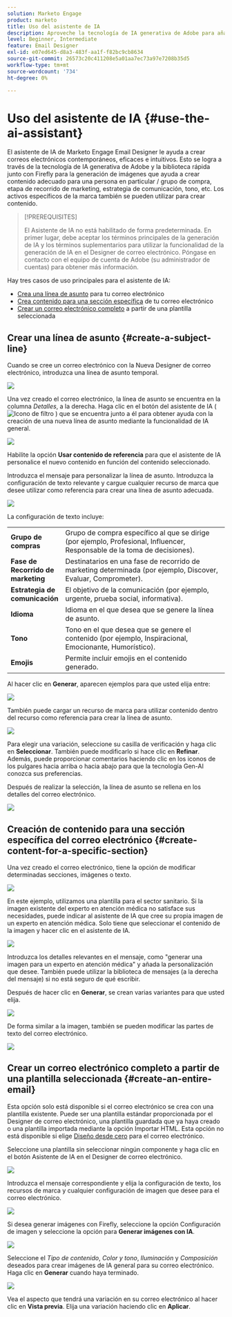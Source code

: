 ```yaml
---
solution: Marketo Engage
product: marketo
title: Uso del asistente de IA
description: Aproveche la tecnología de IA generativa de Adobe para añadir texto o imágenes útiles a sus correos electrónicos.
level: Beginner, Intermediate
feature: Email Designer
exl-id: e07ed645-d8a3-483f-aa1f-f82bc9cb8634
source-git-commit: 26573c20c411208e5a01aa7ec73a97e7208b35d5
workflow-type: tm+mt
source-wordcount: '734'
ht-degree: 0%

---
```


# Uso del asistente de IA {#use-the-ai-assistant}

El asistente de IA de Marketo Engage Email Designer le ayuda a crear correos electrónicos contemporáneos, eficaces e intuitivos. Esto se logra a través de la tecnología de IA generativa de Adobe y la biblioteca rápida junto con Firefly para la generación de imágenes que ayuda a crear contenido adecuado para una persona en particular / grupo de compra, etapa de recorrido de marketing, estrategia de comunicación, tono, etc. Los activos específicos de la marca también se pueden utilizar para crear contenido.

>[!PREREQUISITES]
>
>El Asistente de IA no está habilitado de forma predeterminada. En primer lugar, debe aceptar los términos principales de la generación de IA y los términos suplementarios para utilizar la funcionalidad de la generación de IA en el Designer de correo electrónico. Póngase en contacto con el equipo de cuenta de Adobe (su administrador de cuentas) para obtener más información.

Hay tres casos de uso principales para el asistente de IA:

* [Crea una línea de asunto](#create-a-subject-line) para tu correo electrónico
* [Crea contenido para una sección específica](#create-content-for-a-specific-section) de tu correo electrónico
* [Crear un correo electrónico completo](#create-an-entire-email) a partir de una plantilla seleccionada

## Crear una línea de asunto {#create-a-subject-line}

Cuando se cree un correo electrónico con la Nueva Designer de correo electrónico, introduzca una línea de asunto temporal.

![](assets/use-the-ai-assistant-1.png)

Una vez creado el correo electrónico, la línea de asunto se encuentra en la columna _Detalles_, a la derecha. Haga clic en el botón del asistente de IA ( ![Icono de filtro](assets/icon-ai-assistant.png) ) que se encuentra junto a él para obtener ayuda con la creación de una nueva línea de asunto mediante la funcionalidad de IA general.

![](assets/use-the-ai-assistant-2.png)

Habilite la opción **Usar contenido de referencia** para que el asistente de IA personalice el nuevo contenido en función del contenido seleccionado.

Introduzca el mensaje para personalizar la línea de asunto. Introduzca la configuración de texto relevante y cargue cualquier recurso de marca que desee utilizar como referencia para crear una línea de asunto adecuada.

![](assets/use-the-ai-assistant-3.png)

La configuración de texto incluye:

<table><tbody>
  <tr>
    <td style="width:25%"><b>Grupo de compras</b></td>
    <td>Grupo de compra específico al que se dirige (por ejemplo, Profesional, Influencer, Responsable de la toma de decisiones).</td>
  </tr>
  <tr>
    <td style="width:25%"><b>Fase de Recorrido de marketing</b></td>
    <td>Destinatarios en una fase de recorrido de marketing determinada (por ejemplo, Discover, Evaluar, Comprometer).</td>
  </tr>
  <tr>
    <td style="width:25%"><b>Estrategia de comunicación</b></td>
    <td>El objetivo de la comunicación (por ejemplo, urgente, prueba social, informativa).</td>
  </tr>
  <tr>
    <td style="width:25%"><b>Idioma</b></td>
    <td>Idioma en el que desea que se genere la línea de asunto.</td>
  </tr>
  <tr>
    <td style="width:25%"><b>Tono</b></td>
    <td>Tono en el que desea que se genere el contenido (por ejemplo, Inspiracional, Emocionante, Humorístico).</td>
  </tr>
  <tr>
    <td style="width:25%"><b>Emojis</b></td>
    <td>Permite incluir emojis en el contenido generado.</td>
  </tr>
</tbody>
</table>

Al hacer clic en **Generar**, aparecen ejemplos para que usted elija entre:

![](assets/use-the-ai-assistant-4.png)

También puede cargar un recurso de marca para utilizar contenido dentro del recurso como referencia para crear la línea de asunto.

![](assets/use-the-ai-assistant-5.png)

Para elegir una variación, seleccione su casilla de verificación y haga clic en **Seleccionar**. También puede modificarlo si hace clic en **Refinar**. Además, puede proporcionar comentarios haciendo clic en los iconos de los pulgares hacia arriba o hacia abajo para que la tecnología Gen-AI conozca sus preferencias.

Después de realizar la selección, la línea de asunto se rellena en los detalles del correo electrónico.

![](assets/use-the-ai-assistant-6.png)

## Creación de contenido para una sección específica del correo electrónico {#create-content-for-a-specific-section}

Una vez creado el correo electrónico, tiene la opción de modificar determinadas secciones, imágenes o texto.

![](assets/use-the-ai-assistant-7.png)

En este ejemplo, utilizamos una plantilla para el sector sanitario. Si la imagen existente del experto en atención médica no satisface sus necesidades, puede indicar al asistente de IA que cree su propia imagen de un experto en atención médica. Solo tiene que seleccionar el contenido de la imagen y hacer clic en el asistente de IA.

![](assets/use-the-ai-assistant-8.png)

Introduzca los detalles relevantes en el mensaje, como &quot;generar una imagen para un experto en atención médica&quot; y añada la personalización que desee. También puede utilizar la biblioteca de mensajes (a la derecha del mensaje) si no está seguro de qué escribir.

Después de hacer clic en **Generar**, se crean varias variantes para que usted elija.

![](assets/use-the-ai-assistant-9.png)

De forma similar a la imagen, también se pueden modificar las partes de texto del correo electrónico.

![](assets/use-the-ai-assistant-10.png)

## Crear un correo electrónico completo a partir de una plantilla seleccionada {#create-an-entire-email}

Esta opción solo está disponible si el correo electrónico se crea con una plantilla existente. Puede ser una plantilla estándar proporcionada por el Designer de correo electrónico, una plantilla guardada que ya haya creado o una plantilla importada mediante la opción Importar HTML. Esta opción no está disponible si elige [Diseño desde cero](/help/marketo/product-docs/email-marketing/email-designer/email-authoring.md#design-from-scratch) para el correo electrónico.

Seleccione una plantilla sin seleccionar ningún componente y haga clic en el botón Asistente de IA en el Designer de correo electrónico.

![](assets/use-the-ai-assistant-11.png)

Introduzca el mensaje correspondiente y elija la configuración de texto, los recursos de marca y cualquier configuración de imagen que desee para el correo electrónico.

![](assets/use-the-ai-assistant-12.png)

Si desea generar imágenes con Firefly, seleccione la opción Configuración de imagen y seleccione la opción para **Generar imágenes con IA**.

![](assets/use-the-ai-assistant-13.png)

Seleccione el _Tipo de contenido_, _Color y tono_, _Iluminación_ y _Composición_ deseados para crear imágenes de IA general para su correo electrónico. Haga clic en **Generar** cuando haya terminado.

![](assets/use-the-ai-assistant-14.png)

Vea el aspecto que tendrá una variación en su correo electrónico al hacer clic en **Vista previa**. Elija una variación haciendo clic en **Aplicar**.
